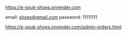 https://e-souk-shoes.onrender.com


email: shoes@gmail.com
password: 11111111

https://e-souk-shoes.onrender.com/admin-orders.html